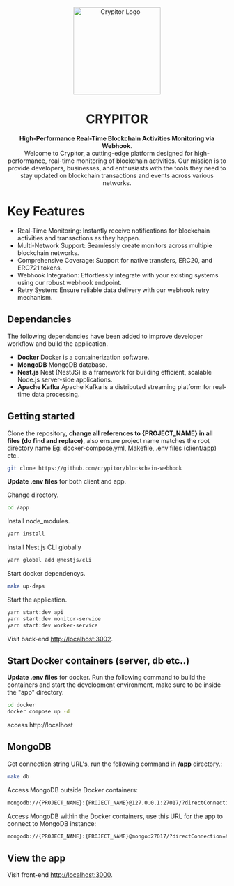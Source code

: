 <div align="center">
<a href="https://www.crypitor.com" target="_blank">
    <img src="https://github.com/crypitor/blockchain-webhook/assets/15400058/28e80205-634e-4c49-b2fe-c8e85d996da0" width="200" alt="Crypitor Logo">
</a>

# CRYPITOR
**High-Performance Real-Time Blockchain Activities Monitoring via Webhook**.  
Welcome to Crypitor, a cutting-edge platform designed for high-performance, real-time monitoring of blockchain activities. Our mission is to provide developers, businesses, and enthusiasts with the tools they need to stay updated on blockchain transactions and events across various networks.
</div>

# Key Features

- Real-Time Monitoring: Instantly receive notifications for blockchain activities and transactions as they happen.
- Multi-Network Support: Seamlessly create monitors across multiple blockchain networks.
- Comprehensive Coverage: Support for native transfers, ERC20, and ERC721 tokens.
- Webhook Integration: Effortlessly integrate with your existing systems using our robust webhook endpoint.
- Retry System: Ensure reliable data delivery with our webhook retry mechanism.
## Dependancies

The following dependancies have been added to improve developer workflow and build the application.

*  **Docker** Docker is a containerization software.
*  **MongoDB** MongoDB database.
*  **Nest.js** Nest (NestJS) is a framework for building efficient, scalable Node.js server-side applications.
* **Apache Kafka** Apache Kafka is a distributed streaming platform for real-time data processing.

## Getting started

Clone the repository, **change all references to {PROJECT_NAME} in all files (do find and replace)**, also ensure project name matches the root directory name Eg: docker-compose.yml, Makefile, .env files (client/app) etc..

```bash
git clone https://github.com/crypitor/blockchain-webhook
```

**Update .env files** for both client and app.

Change directory.

```bash
cd /app
```
Install node_modules.

```bash
yarn install
```

Install Nest.js CLI globally

```bash
yarn global add @nestjs/cli
```

Start docker dependencys.
```bash
make up-deps
```

Start the application.
```bash
yarn start:dev api
yarn start:dev monitor-service
yarn start:dev worker-service
```
Visit back-end [http://localhost:3002](http://localhost:3002).

## Start Docker containers (server, db etc..)
**Update .env files** for docker.
Run the following command to build the containers and start the development environment, make sure to be inside the "app" directory.

```bash
cd docker
docker compose up -d
```

access http://localhost

## MongoDB

Get connection string URL's, run the following command in **/app** directory.:

```bash
make db
```

Access MongoDB outside Docker containers:

```bash
mongodb://{PROJECT_NAME}:{PROJECT_NAME}@127.0.0.1:27017/?directConnection=true&serverSelectionTimeoutMS=2000&appName=mongosh+1.5.0
```

Access MongoDB within the Docker containers, use this URL for the app to connect to MongoDB instance:

```bash
mongodb://{PROJECT_NAME}:{PROJECT_NAME}@mongo:27017/?directConnection=true&serverSelectionTimeoutMS=2000&appName=mongosh+1.5.0
```


## View the app

Visit front-end [http://localhost:3000](http://localhost:3000).
